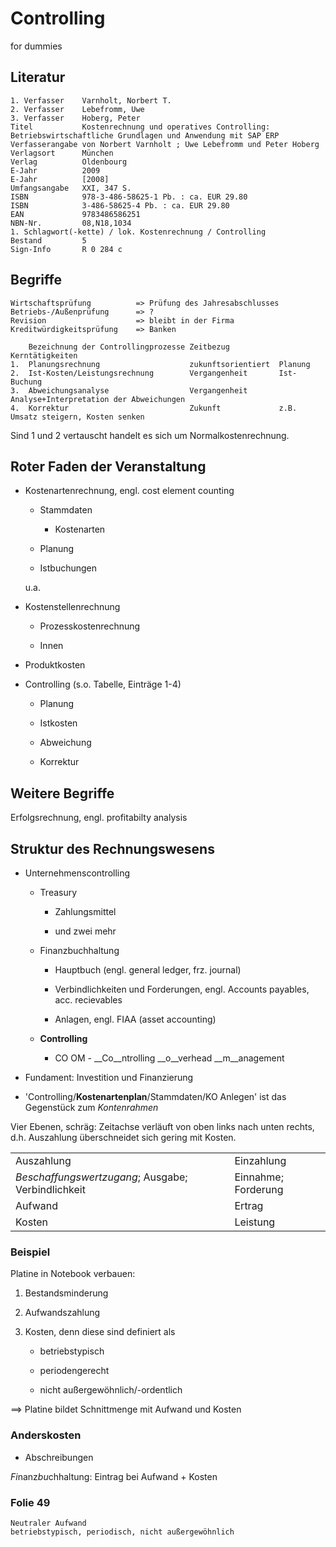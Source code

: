 # Controlling

for dummies

## Literatur

    1. Verfasser	Varnholt, Norbert T.
    2. Verfasser	Lebefromm, Uwe
    3. Verfasser	Hoberg, Peter
    Titel			Kostenrechnung und operatives Controlling: Betriebswirtschaftliche Grundlagen und Anwendung mit SAP ERP
    Verfasserangabe	von Norbert Varnholt ; Uwe Lebefromm und Peter Hoberg
    Verlagsort		München
    Verlag			Oldenbourg
    E-Jahr	 		2009
    E-Jahr	 		[2008]
    Umfangsangabe	XXI, 347 S.
    ISBN	 		978-3-486-58625-1 Pb. : ca. EUR 29.80
    ISBN	 		3-486-58625-4 Pb. : ca. EUR 29.80
    EAN	 			9783486586251
    NBN-Nr.	 		08,N18,1034
    1. Schlagwort(-kette) / lok. Kostenrechnung / Controlling  
    Bestand	 		5
    Sign-Info	 	R 0 284 c

## Begriffe

    Wirtschaftsprüfung			=> Prüfung des Jahresabschlusses
    Betriebs-/Außenprüfung		=> ?
    Revision 					=> bleibt in der Firma
    Kreditwürdigkeitsprüfung	=> Banken

		Bezeichnung der Controllingprozesse	Zeitbezug			Kerntätigkeiten
	1.	Planungsrechnung					zukunftsorientiert	Planung
	2.	Ist-Kosten/Leistungsrechnung		Vergangenheit		Ist-Buchung
	3.	Abweichungsanalyse					Vergangenheit		Analyse+Interpretation der Abweichungen
	4.	Korrektur							Zukunft				z.B. Umsatz steigern, Kosten senken

Sind 1 und 2 vertauscht handelt es sich um Normalkostenrechnung.

## Roter Faden der Veranstaltung

* Kostenartenrechnung, engl. cost element counting

	* Stammdaten

		* Kostenarten

	* Planung
	
	* Istbuchungen

    u.a.

* Kostenstellenrechnung

	* Prozesskostenrechnung

	* Innen

* Produktkosten

* Controlling (s.o. Tabelle, Einträge 1-4)

	* Planung

	* Istkosten

	* Abweichung

	* Korrektur


## Weitere Begriffe

Erfolgsrechnung, engl. profitabilty analysis

## Struktur des Rechnungswesens

* Unternehmenscontrolling

	* Treasury

		* Zahlungsmittel

		* und zwei mehr

	* Finanzbuchhaltung

		* Hauptbuch (engl. general ledger, frz. journal)

		* Verbindlichkeiten und Forderungen, engl. Accounts payables, acc. recievables

		* Anlagen, engl. FIAA (asset accounting)

	* __Controlling__

		* CO OM - __Co__ntrolling __o__verhead __m__anagement

* Fundament: Investition und Finanzierung

* 'Controlling/**Kostenartenplan**/Stammdaten/KO Anlegen' ist das Gegenstück zum *Kontenrahmen*

Vier Ebenen, schräg: Zeitachse verläuft von oben links nach unten rechts,
d.h. Auszahlung überschneidet sich gering mit Kosten.

<table>
  <tr>
    <td>Auszahlung</td>
    <td>Einzahlung</td>
  </tr>
  <tr>
    <td><em>Beschaffungswertzugang</em>; Ausgabe; Verbindlichkeit</td>
    <td>Einnahme; Forderung</td>
  </tr>
  <tr>
    <td>Aufwand</td>
    <td>Ertrag</td>
  </tr>
  <tr>
    <td>Kosten</td>
    <td>Leistung</td>
  </tr>
</table>

### Beispiel

Platine in Notebook verbauen:

1. Bestandsminderung

2. Aufwandszahlung

3. Kosten, denn diese sind definiert als

	* betriebstypisch

	* periodengerecht

	* nicht außergewöhnlich/-ordentlich

==> Platine bildet Schnittmenge mit Aufwand und Kosten

### Anderskosten

* Abschreibungen

*Fi*nanz*bu*chhaltung: Eintrag bei Aufwand + Kosten

### Folie 49

    Neutraler Aufwand
    betriebstypisch, periodisch, nicht außergewöhnlich
    